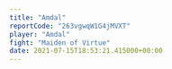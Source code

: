 ```yaml
---
title: "Amdal"
reportCode: "263vgwqW1G4jMVXT"
player: "Amdal"
fight: "Maiden of Virtue"
date: 2021-07-15T18:53:21.415000+00:00
---
```

